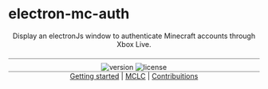 # electron-mc-auth

<div style="text-align: center;">
Display an electronJs window to authenticate Minecraft accounts through Xbox Live.
<br/>

<div style="text-align: center; margin-top:1.25rem; border-bottom: solid 1px grey; border-top: solid 1px grey; padding-top: .5rem;">
<img src="https://img.shields.io/npm/v/electron-mc-auth?style=for-the-badge" alt="version"/>
<img src="https://img.shields.io/github/license/makis-san/electron-mc-auth?style=for-the-badge" alt="license"/>
</div> 
<a href="#">Getting started</a> | <a href="#">MCLC</a> | <a href="#">Contribuitions</a>

</div>

